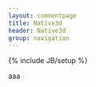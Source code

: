 ```yaml
---
layout: commentpage
title: Native3d 
header: Native3d
group: navigation
---
```

{% include JB/setup %}

<div id="swfs">aaa</div>
<script>
var names=["test1","test8"];
var swf= document.getElementById("swfs");
var base="assets/native3d/"
for each(var name in names){
	var cell=document.createElement("div");
	var img=document.createElement("img");
	img.src=base+name+"/icon.png";
	cell.appendChild(img);
	swf.appendChild(cell);
}
</script>

